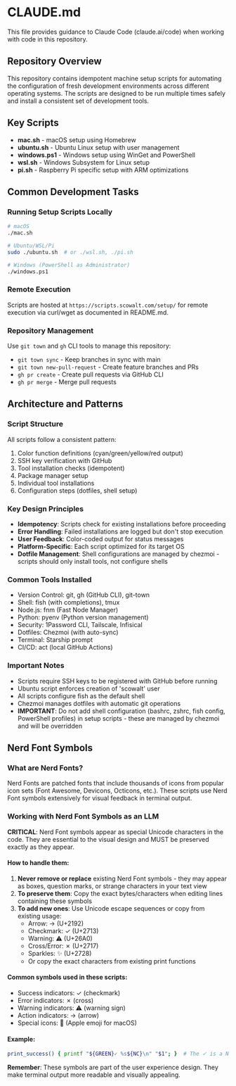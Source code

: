 # CLAUDE.md

This file provides guidance to Claude Code (claude.ai/code) when working with code in this repository.

## Repository Overview

This repository contains idempotent machine setup scripts for automating the configuration of fresh development environments across different operating systems. The scripts are designed to be run multiple times safely and install a consistent set of development tools.

## Key Scripts

- **mac.sh** - macOS setup using Homebrew
- **ubuntu.sh** - Ubuntu Linux setup with user management
- **windows.ps1** - Windows setup using WinGet and PowerShell
- **wsl.sh** - Windows Subsystem for Linux setup
- **pi.sh** - Raspberry Pi specific setup with ARM optimizations

## Common Development Tasks

### Running Setup Scripts Locally

```bash
# macOS
./mac.sh

# Ubuntu/WSL/Pi
sudo ./ubuntu.sh  # or ./wsl.sh, ./pi.sh

# Windows (PowerShell as Administrator)
./windows.ps1
```

### Remote Execution

Scripts are hosted at `https://scripts.scowalt.com/setup/` for remote execution via curl/wget as documented in README.md.

### Repository Management

Use `git town` and `gh` CLI tools to manage this repository:
- `git town sync` - Keep branches in sync with main
- `git town new-pull-request` - Create feature branches and PRs
- `gh pr create` - Create pull requests via GitHub CLI
- `gh pr merge` - Merge pull requests

## Architecture and Patterns

### Script Structure

All scripts follow a consistent pattern:

1. Color function definitions (cyan/green/yellow/red output)
2. SSH key verification with GitHub
3. Tool installation checks (idempotent)
4. Package manager setup
5. Individual tool installations
6. Configuration steps (dotfiles, shell setup)

### Key Design Principles

- **Idempotency**: Scripts check for existing installations before proceeding
- **Error Handling**: Failed installations are logged but don't stop execution
- **User Feedback**: Color-coded output for status messages
- **Platform-Specific**: Each script optimized for its target OS
- **Dotfile Management**: Shell configurations are managed by chezmoi - scripts should only install tools, not configure shells

### Common Tools Installed

- Version Control: git, gh (GitHub CLI), git-town
- Shell: fish (with completions), tmux
- Node.js: fnm (Fast Node Manager)
- Python: pyenv (Python version management)
- Security: 1Password CLI, Tailscale, Infisical
- Dotfiles: Chezmoi (with auto-sync)
- Terminal: Starship prompt
- CI/CD: act (local GitHub Actions)

### Important Notes

- Scripts require SSH keys to be registered with GitHub before running
- Ubuntu script enforces creation of 'scowalt' user
- All scripts configure fish as the default shell
- Chezmoi manages dotfiles with automatic git operations
- **IMPORTANT**: Do not add shell configuration (bashrc, zshrc, fish config, PowerShell profiles) in setup scripts - these are managed by chezmoi and will be overridden

## Nerd Font Symbols

### What are Nerd Fonts?

Nerd Fonts are patched fonts that include thousands of icons from popular icon sets (Font Awesome, Devicons, Octicons, etc.). These scripts use Nerd Font symbols extensively for visual feedback in terminal output.

### Working with Nerd Font Symbols as an LLM

**CRITICAL**: Nerd Font symbols appear as special Unicode characters in the code. They are essential to the visual design and MUST be preserved exactly as they appear.

#### How to handle them:

1. **Never remove or replace** existing Nerd Font symbols - they may appear as boxes, question marks, or strange characters in your text view
2. **To preserve them**: Copy the exact bytes/characters when editing lines containing these symbols
3. **To add new ones**: Use Unicode escape sequences or copy from existing usage:
   - Arrow: → (U+2192)
   - Checkmark: ✓ (U+2713)
   - Warning: ⚠ (U+26A0)
   - Cross/Error: ✗ (U+2717)
   - Sparkles: ✨ (U+2728)
   - Or copy the exact characters from existing print functions

#### Common symbols used in these scripts:

- Success indicators: ✓ (checkmark)
- Error indicators: ✗ (cross)
- Warning indicators: ⚠ (warning sign)
- Action indicators: → (arrow)
- Special icons: 🍎 (Apple emoji for macOS)

#### Example:
```bash
print_success() { printf "${GREEN}✓ %s${NC}\n" "$1"; }  # The ✓ is a Nerd Font symbol
```

**Remember**: These symbols are part of the user experience design. They make terminal output more readable and visually appealing.
